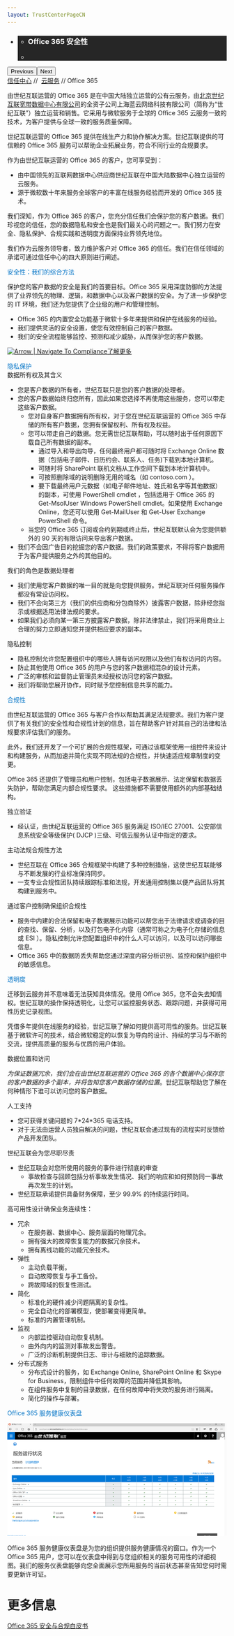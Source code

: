 ```yaml
---
layout: TrustCenterPageCN
---
```

<div class="row-fluid">
   <div class="span">
      <div>
         <div id="HeroWrapper" data-cols="1" data-view1="1" data-view2="1" data-view3="1" data-view4="1" class="row-fluid wider hero grid-container">
            <div class="span bp0-col-1-1 bp1-col-1-1 bp2-col-1-1 bp3-col-1-1">
               <div bi:type="slideshow" class="slideshow slideshow-hero hero" xmlns:bi="urn:schemas-microsoft-com:mscom:bi">
                  <ul bi:type="list" class="slides">
                     <li id="slide-1" bi:index="0" selectBi="">
                        <div class="heroitem light-foreground" bi:type="heroitem">
                           <div class="media" bi:parenttitle="t1">
                              <a href="" bi:track="False" bi:titleflag="t1" bi:index="0">
                                 <div data-picture="" data-alt="You are in control of your data" data-disable-swap-below="">
                                    <div data-src="https://c.s-microsoft.com/en-us/CMSImages/MS_TrustCenter_Privacy_Header.jpg?version=dc9c5b9b-c334-7922-892a-15c2cd65053d"></div>
                                    <noscript></noscript>
                                 </div>
                              </a>
                           </div>
                           <div class="text" bi:type="cta">
                              <div class="text-container">
                                 <div class="box" style="background: rgba(0,0,0,.85); color: #FFFFFF;">
                                    <ul bi:type="list" class="headerCaption subpageHeaderCaption">
                                       <li class="box-title">
                                          <h3 class="box-title" bi:type="title" bi:title="t1" style="color: #FFFFFF;">Office 365 安全性</h3>
                                       </li>
                                       <li class="box-actions box-description"><a target="_self" class="mscom-link" href=""></a></li>
                                    </ul>
                                 </div>
                              </div>
                           </div>
                        </div>
                     </li>
                  </ul>
                  <div class="navigation international" bi:track="false">
                     <div class="grid-container settop" data-title-text="Go To Slide "></div>
                  </div>
                  <div class="prev-next" bi:track="false"><button class="prev"><span class="icon-left" aria-hidden="true"></span><span class="screen-reader-text">Previous</span></button><button class="next"><span class="icon-right" aria-hidden="true"></span><span class="screen-reader-text">Next</span></button></div>
                  <div id="play-pause" class="play-pause" style="display:none">
                     <div class="pause"><button id="pauseButton" class="pause_button"><span class="icon-pause" aria-hidden="true"></span><span class="screen-reader-text">Pause</span></button></div>
                     <div class="play"><button id="playButton" class="play_button"><span class="icon-play" aria-hidden="true"></span><span class="screen-reader-text">Play</span></button></div>
                  </div>
               </div>
            </div>
         </div>
         <div id="BreadcrumbWrapper" data-cols="1" data-view1="1" data-view2="1" data-view3="1" data-view4="1" class="row-fluid grid-container mscom-grid-container breadcrumbs">
            <div class="span bp0-col-1-1 bp1-col-1-1 bp2-col-1-1 bp3-col-1-1"><a target="_self" class="mscom-link" href="../default-cn.html">信任中心</a> // 
               <a target="_self" class="mscom-link" href="../cloudservices/default-cn.html">云服务</a> // Office 365
            </div>
         </div>
         <div id="ContentWrapper" data-cols="2" data-view1="1" data-view2="2" data-view3="2" data-view4="2" class="row-fluid subpageBody">
                <div class="span bp0-col-1-1 bp2-col-2-1 bp3-col-2-1 bp1-col-2-2">
                    <p>由世纪互联运营的 Office 365 是在中国大陆独立运营的公有云服务，由<a target="_self" class="mscom-link" href="http://www.ch.21vianet.com/">北京世纪互联宽带数据中心有限公司</a>的全资子公司上海蓝云网络科技有限公司（简称为“世纪互联”）独立运营和销售。它采用与微软服务于全球的 Office 365 云服务一致的技术，为客户提供与全球一致的服务质量保障。</p>
                    <p>世纪互联运营的 Office 365 提供在线生产力和协作解决方案。世纪互联提供的可信赖的 Office 365 服务可以帮助企业拓展业务，符合不同行业的合规要求。</p>
                    <p>作为由世纪互联运营的 Office 365 的客户，您可享受到：</p>
                    <ul>
                        <li>由中国领先的互联网数据中心供应商世纪互联在中国大陆数据中心独立运营的云服务。</li>
                        <li>源于微软数十年来服务全球客户的丰富在线服务经验而开发的 Office 365 技术。</li>
                    </ul>
                    <p>我们深知，作为 Office 365 的客户，您充分信任我们会保护您的客户数据。我们珍视您的信任，您的数据隐私和安全也是我们最关心的问题之一。我们努力在安全、隐私保护、合规实践和透明度方面保持业界领先地位。</p>
                    <p>我们作为云服务领导者，致力维护客户对 Office 365 的信任。我们在信任领域的承诺可通过信任中心的四大原则进行阐述。</p>
                    <label style="color:rgb(0,115,198)">安全性：我们的综合方法</label>
                    <p>保护您的客户数据的安全是我们的首要目标。Office 365 采用深度防御的方法提供了业界领先的物理、逻辑，和数据中心以及客户数据的安全。为了进一步保护您的 IT 环境，我们还为您提供了企业级的用户和管理控制。</p>
                    <ul>
                        <li>Office 365 的内置安全功能基于微软十多年来提供和保护在线服务的经验。</li>
                        <li>我们提供灵活的安全设置，使您有效控制自己的客户数据。</li>
                        <li>我们的安全流程能够监控、预测和减少威胁，从而保护您的客户数据。</li>
                    </ul>
                    <p><a target="_self" class="mscom-link withArrow" href="#"><img src="https://c.s-microsoft.com/en-us/CMSImages/Arrow-nobg.png?version=4af37876-de78-d419-6f89-7890a74d4158" class="mscom-image" alt="Arrow | Navigate To Compliance" title="Learn more" width="21" height="19" />了解更多</a></p>
                    <label style="color:rgb(0,115,198)">隐私保护</label></br>
                    <label class="subhead">数据所有权及其含义</label>
                    <ul>
                        <li>您是客户数据的所有者，世纪互联只是您的客户数据的处理者。</li>
                        <li>您的客户数据始终归您所有，因此如果您选择不再使用这些服务，您可以带走这些客户数据。
                            <ul type="circle">
                                <li>您对自身客户数据拥有所有权，对于您在世纪互联运营的 Office 365 中存储的所有客户数据，您拥有保留权利、所有权及权益。</li>
                                <li>您可以带走自己的数据。您无需世纪互联帮助，可以随时出于任何原因下载自己所有数据的副本。
                                    <ul>
                                        <li>通过导入和导出向导，任何最终用户都可随时将 Exchange Online 数据（包括电子邮件、日历约会、联系人、任务)下载到本地计算机。</li>
                                        <li>可随时将 SharePoint 联机文档从工作空间下载到本地计算机中。</li>
                                        <li>可按照删除域的说明删除无用的域名（如 contoso.com ）。</li>
                                        <li>要下载最终用户元数据（如电子邮件地址、姓氏和名字等其他数据）的副本，可使用 PowerShell cmdlet ，包括适用于 Office 365 的 Get-MsolUser Windows PowerShell cmdlet。如果使用 Exchange Online，您还可以使用 Get-MailUser 和 Get-User Exchange PowerShell 命令。</li>
                                    </ul>
                                </li>
                                <li>当您的 Office 365 订阅或合约到期或终止后，世纪互联默认会为您提供额外的 90 天的有限访问来导出客户数据。</li>
                            </ul>
                        </li>
                        <li>我们不会因广告目的挖掘您的客户数据。我们的政策要求，不得将客户数据用于为客户提供服务之外的其他目的。</li>
                    </ul>
                    <label class="subhead">我们的角色是数据处理者</label>
                    <ul>
                       <li>我们使用您客户数据的唯一目的就是向您提供服务。世纪互联对任何服务操作都没有常设访问权。</li>
                       <li>我们不会向第三方（我们的供应商和分包商除外）披露客户数据，除非经您指示或根据适用法律法规的要求。</li>
                       <li>如果我们必须向某一第三方披露客户数据，除非法律禁止，我们将采用商业上合理的努力立即通知您并提供相应要求的副本。</li>
                    </ul>
                    <label class="subhead">隐私控制</label>
                    <ul>
                        <li>隐私控制允许您配置组织中的哪些人拥有访问权限以及他们有权访问的内容。</li>
                        <li>防止其他使用 Office 365 的用户与您的客户数据相混杂的设计元素。</li>
                        <li>广泛的审核和监督防止管理员未经授权访问您的客户数据。</li>
                        <li>我们将帮助您展开协作，同时赋予您控制信息共享的能力。</li>
                    </ul>
                    <label style="color:rgb(0,115,198)">合规性</label>
                    <p>由世纪互联运营的 Office 365 与客户合作以帮助其满足法规要求。我们为客户提供了有关我们的安全性和合规性计划的信息，旨在帮助客户针对其自己的法律和法规要求评估我们的服务。</p>
                    <p>此外，我们还开发了一个可扩展的合规性框架，可通过该框架使用一组控件来设计和构建服务，从而加速并简化实现不同法规的合规性，并快速适应规章制度的变更。</p>
                    <p>Office 365 还提供了管理员和用户控制，包括电子数据展示、法定保留和数据丢失防护，帮助您满足内部合规性要求。 这些措施都不需要使用额外的内部基础结构。</p>
                    <label class="subhead">独立验证</label>
                    <ul>
                        <li>经认证，由世纪互联运营的 Office 365 服务满足 ISO/IEC 27001、公安部信息系统安全等级保护( DJCP )三级、可信云服务认证中指定的要求。</li>
                    </ul>
                    <label class="subhead">主动法规合规性方法</label>
                    <ul>
                        <li>世纪互联在 Office 365 合规框架中构建了多种控制措施，这使世纪互联能够与不断发展的行业标准保持同步。</li>
                        <li>一支专业合规性团队持续跟踪标准和法规，开发通用控制集以便产品团队将其构建到服务中。</li>
                    </ul>
                    <label class="subhead">通过客户控制确保组织合规性</label>
                    <ul>
                        <li>服务中内建的合法保留和电子数据展示功能可以帮您出于法律请求或调查的目的查找、保留、分析，以及打包电子化内容（通常可称之为电子化存储的信息或 ESI ）。隐私控制允许您配置组织中的什么人可以访问，以及可以访问哪些信息。 </li>
                        <li>Office 365 中的数据防丢失帮助您通过深度内容分析识别、监控和保护组织中的敏感信息。</li>
                    </ul>
                    <label style="color:rgb(0,115,198)">透明度</label>
                    <p>迁移到云服务并不意味着无法获知具体情况。使用 Office 365，您不会失去知情权。世纪互联的操作保持透明化，让您可以监控服务状态、跟踪问题，并获得可用性历史记录视图。</p>
                    <p>凭借多年提供在线服务的经验，世纪互联了解如何提供高可用性的服务。世纪互联基于微软许可的技术，结合微软稳定的以恢复为导向的设计、持续的学习与不断的交流，提供高质量的服务与优质的用户体验。</p>
                    <label class="subhead">数据位置和访问</label>
                    <p><i class="color_red">为保证数据冗余，我们会在由世纪互联运营的 Office 365 的各个数据中心保存您的客户数据的多个副本，并将告知您客户数据存储的位置</i>。世纪互联帮助您了解在何种情形下谁可以访问您的客户数据。</p>
                    <label class="subhead">人工支持</label>
                    <ul>
                        <li>您可获得关键问题的 7*24*365 电话支持。</li>
                        <li>对于无法由运营人员独自解决的问题，世纪互联会通过现有的流程实时反馈给产品开发团队。</li>
                    </ul>
                    <label class="subhead">世纪互联会为您尽职尽责</label>
                    <ul>
                        <li>世纪互联会对您所使用的服务的事件进行彻底的审查
                            <ul type="circle">
                                <li>事故检查与回顾包括分析事故发生情况、我们的响应和如何预防同一事故再次发生的计划。</li>
                            </ul>
                        </li>
                        <li>世纪互联承诺提供具备财务保障，至少 99.9% 的持续运行时间。</li>
                    </ul>
                    <label class="subhead">高可用性设计确保业务连续性：</label>
                    <ul>
                        <li>冗余
                            <ul type="circle">
                                <li>在服务器、数据中心、服务层面的物理冗余。</li>
                                <li>拥有强大的故障恢复能力的数据冗余技术。</li>
                                <li>拥有离线功能的功能冗余技术。</li>
                            </ul>
                        </li>
                        <li>弹性
                            <ul type="circle">
                                <li>主动负载平衡。</li>
                                <li>自动故障恢复与手工备份。</li>
                                <li>跨故障域的恢复性测试。</li>
                            </ul>
                        </li>
                        <li>简化
                            <ul type="circle">
                                <li>标准化的硬件减少问题隔离的复杂性。</li>
                                <li>完全自动化的部署模型，使部署变得更简单。</li>
                                <li>标准的内置管理机制。</li>
                            </ul>
                        </li>
                        <li>监视
                            <ul type="circle">
                                <li>内部监控驱动自动恢复机制。</li>
                                <li>由外向内的监测对事故发出警告。</li>
                                <li>广泛的诊断机制提供日志、审计与细致的追踪数据。</li>
                            </ul>
                        </li>
                        <li>分布式服务
                            <ul type="circle">
                                <li>分布式设计的服务，如 Exchange Online, SharePoint Online 和 Skype for Business，限制组件中任何故障的范围并降低其影响。</li>
                                <li>在组件服务中复制的目录数据，在任何故障中将失效的服务进行隔离。</li>
                                <li>简化的操作与部署。</li>
                            </ul>
                        </li>
                    </ul>
                    <label class="subhead" style="color:rgb(0,115,198)">Office 365 服务健康仪表盘</label>
                   <p> <img src="../Images/CloudServices_ServiceStatus.png" alt=""></p>
                    <p>Office 365 服务健康仪表盘是为您的组织提供服务健康情况的窗口。作为一个 Office 365 用户，您可以在仪表盘中得到与您组织相关的服务可用性的详细视图。我们的服务仪表盘能够向您全面展示您所用服务的当前状态甚至告知您何时需要更新许可证。</p>
                </div>
                <div class="span bp0-col-1-1 bp2-col-2-1 bp3-col-2-1 bp1-col-2-2 bp0-clear bp1-clear">
                    <div id="SideBarWrapper" data-cols="1" data-view1="1" data-view2="1" data-view3="1" data-view4="1" class="row-fluid">
                        <div id="HelpfulInformation" class="span bp0-col-1-1 bp1-col-1-1 bp2-col-1-1 bp3-col-1-1">
                            <h1>更多信息</h1>
                           <label><a target="_self" class="mscom-link" href="#">Office 365 安全与合规白皮书</a></label><br/>
                        </div>
                    </div>
                </div>
            </div>
      </div>
   </div>
</div>
<div class="row-fluid" data-view4="1" data-view3="1" data-view2="1" data-view1="1" data-cols="1">
   <div class="span bp0-col-1-1 bp1-col-1-1 bp2-col-1-1 bp3-col-1-1"></div>
</div>
